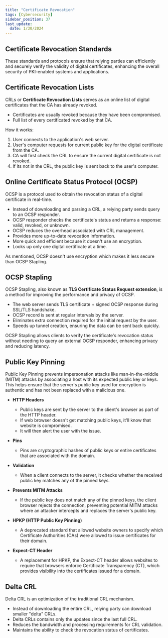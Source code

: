 ```yaml
---
title: "Certificate Revocation"
tags: [Cybersecurity]
sidebar_position: 37
last_update:
  date: 1/30/2024
---
```



## Certificate Revocation Standards 

These standards and protocols ensure that relying parties can efficiently and securely verify the validity of digital certificates, enhancing the overall security of PKI-enabled systems and applications.

## Certificate Revocation Lists

CRLs or **Certificate Revocation Lists** serves as an online list of digital certificates that the CA has already revoked.

- Certificates are usually revoked because they have been compromised.
- Full list of every certificated revoked by that CA.

How it works:

1. User connects to the application's web server.
2. User's computer requests for current public key for the digital certificate from the CA.
3. CA will first check the CRL to ensure the current digital certificate is not revoked.
4. If its not in the CRL, the public key is sent back to the user's computer.

## Online Certificate Status Protocol (OCSP)

OCSP is a protocol used to obtain the revocation status of a digital certificate in real-time.

- Instead of downloading and parsing a CRL, a relying party sends query to an OCSP responder.
- OCSP responder checks the certificate's status and returns a response: valid, revoked, or unknown.
- OCSP reduces the overhead associated with CRL management.
- Provides more up-to-date revocation information.
- More quick and efficient because it doesn't use an encryption.
- Looks up only one digital certificate at a time.

As mentioned, OCSP doesn't use encryption which makes it less secure than OCSP Stapling. 

## OCSP Stapling 

OCSP Stapling, also known as **TLS Certificate Status Request extension**, is a method for improving the performance and privacy of OCSP.

- The web server sends TLS certificate + signed OCSP response during SSL/TLS handshake.
- OCSP record is sent at regular intervals by the server.
- Eliminates extra connection required for the initial request by the user.
- Speeds up tunnel creation, ensuring the data can be sent back quickly.

OCSP Stapling  allows clients to verify the certificate's revocation status without needing to query an external OCSP responder, enhancing privacy and reducing latency.

## Public Key Pinning

Public Key Pinning prevents impersonation attacks like man-in-the-middle (MITM) attacks by associating a host with its expected public key or keys. This helps ensure that the server's public key used for encryption is authentic and has not been replaced with a malicious one.

- **HTTP Headers**
    - Public keys are sent by the server to the client's browser as part of the HTTP header.
    - If web browser doesn't get matching public keys, it'll know that website is compromised.
    - It will then alert the user with the issue.
  
- **Pins**
    - Pins are cryptographic hashes of public keys or entire certificates that are associated with the domain.
  
- **Validation**
    - When a client connects to the server, it checks whether the received public key matches any of the pinned keys.
  
- **Prevents MITM Attacks**
    - If the public key does not match any of the pinned keys, the client browser rejects the connection, preventing potential MITM attacks where an attacker intercepts and replaces the server's public key.

- **HPKP (HTTP Public Key Pinning)**
    - A deprecated standard that allowed website owners to specify which Certificate Authorities (CAs) were allowed to issue certificates for their domain.

- **Expect-CT Header**
    - A replacement for HPKP, the Expect-CT header allows websites to require that browsers enforce Certificate Transparency (CT), which provides visibility into the certificates issued for a domain.


## Delta CRL

Delta CRL is an optimization of the traditional CRL mechanism.

- Instead of downloading the entire CRL, relying party can download smaller "delta" CRLs.
- Delta CRLs contains only the updates since the last full CRL.
- Reduces the bandwidth and processing requirements for CRL validation.
- Maintains the ability to check the revocation status of certificates.
